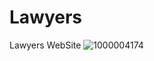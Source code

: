 # Lawyers
Lawyers WebSite
![1000004174](https://github.com/user-attachments/assets/a78bfffb-7684-4770-8902-90140eaaa434)

